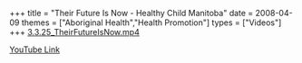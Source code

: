 +++
title = "Their Future Is Now - Healthy Child Manitoba"
date = 2008-04-09
themes = ["Aboriginal Health","Health Promotion"]
types = ["Videos"]
+++
[3.3.25_TheirFutureIsNow.mp4](/files/3.3.25_TheirFutureIsNow.mp4)

[YouTube Link](https://www.youtube.com/watch?v=_9VU39WQ0wg)
